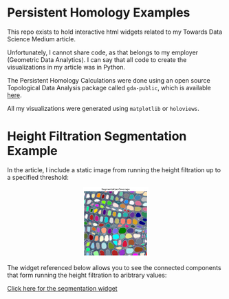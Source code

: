 # Persistent Homology Examples

This repo exists to hold interactive html widgets related to my Towards Data Science Medium article.

Unfortunately, I cannot share code, as that belongs to my employer (Geometric Data Analytics). I can say that all code to create the visualizations in my article was in Python.

The Persistent Homology Calculations were done using an open source Topological Data Analysis package called `gda-public`, which is available [here](https://github.com/geomdata/gda-public).

All my visualizations were generated using `matplotlib` or `holoviews`.

# Height Filtration Segmentation Example

In the article, I include a static image from running the height filtration up to a specified threshold:

<center>
<img src="segmentation_coverage.png" width="30%">
</center>

The widget referenced below allows you to see the connected components that form running the height filtration to aribtrary values:

<a href="https://gjkoplik.github.io/pers-hom-examples/segmentation_lowerstar_widget.html" title="Segmentation Widget">Click here for the segmentation widget</a>
